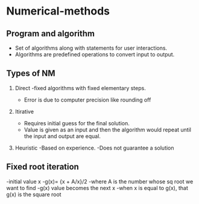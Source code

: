# Numerical-methods
## Program and algorithm
- Set of algorithms along with statements for user interactions.
- Algorithms are predefined operations to convert input to output.
## Types of NM
1) Direct
   -fixed algorithms with fixed elementary steps.
   - Error is due to computer precision like rounding off

2) Itirative
   - Requires initial guess for the final solution.
   - Value is given as an input and then the algorithm would repeat until the input and output are equal.

3) Heuristic
   -Based on experience.
   -Does not guarantee a solution

## Fixed root iteration
-initial value x
-g(x)= {x + A/x}/2
 -where A is the number whose sq root we want to find
 -g(x) value becomes the next x
 -when x is equal to g(x), that g(x) is the square root
